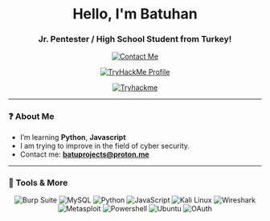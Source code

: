 <h1 align="center">Hello, I'm Batuhan</h1>
<h3 align="center">Jr. Pentester / High School Student from Turkey!</h3>

<p align="center">
  <a href="mailto:batuprojects@proton.me">
    <img src="https://img.shields.io/badge/-Email-D14836?&style=for-the-badge&logo=gmail&logoColor=white" href:"https://tryhackme.com/p/ltc" alt="Contact Me"/>
  </a>
</p>
<p align="center">
  <a href="https://tryhackme.com/p/ltc">
    <img src="https://imgur.com/a/TcIYCSs" href:"https://tryhackme.com/p/ltc" alt="TryHackMe Profile"/>
  </a>
</p>
<p align="center">
  <a href="https://tryhackme.com/p/ltc" target="_blank">
    <img src="https://tryhackme-badges.s3.amazonaws.com/ltc.png" alt="Tryhackme" />
  </a>
</p>

---

### ❓ About Me  

- I’m learning **Python**, **Javascript**
- I am trying to improve in the field of cyber security.
- Contact me: **batuprojects@proton.me** 

---

### 🔨 Tools & More

<div align="center" style="margin-bottom: 20px;"> 
  <img src="https://img.shields.io/badge/Burp_Suite-FF7A00?style=for-the-badge&logo=burp-suite&color=black" alt="Burp Suite"> 
  <img src="https://img.shields.io/badge/MySQL-4479A1?style=for-the-badge&logo=mysql&color=black" alt="MySQL"> 
  <img src="https://img.shields.io/badge/Python-3776AB?style=for-the-badge&logo=python&color=black" alt="Python"> 
  <img src="https://img.shields.io/badge/JavaScript-F7DF1E?style=for-the-badge&logo=javascript&color=black" alt="JavaScript"> 
  <img src="https://img.shields.io/badge/Kali_Linux-557C94?style=for-the-badge&logo=kalilinux&color=black" alt="Kali Linux"> 
  <img src="https://img.shields.io/badge/Wireshark-1679A7?style=for-the-badge&logo=wireshark&color=black" alt="Wireshark"> 
  <img src="https://img.shields.io/badge/Metasploit-ED1C24?style=for-the-badge&logo=metasploit&color=black" alt="Metasploit"> 
  <img src="https://img.shields.io/badge/Powershell-5391FE?style=for-the-badge&logo=powershell&color=black" alt="Powershell"> 
  <img src="https://img.shields.io/badge/Ubuntu-E95420?style=for-the-badge&logo=ubuntu&color=black" alt="Ubuntu">  
  <img src="https://img.shields.io/badge/OAuth-3C9CD7?style=for-the-badge&logo=oauth&color=black" alt="OAuth">
</div>
